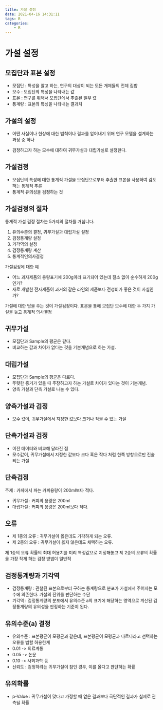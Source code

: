 ```yaml
---
title: 가설 설정
date: 2021-04-16 14:31:11
tags: R
categories:
    - R
---
```


# 가설 설정

## 모집단과 표본 설정

- 모집단 : 특성을 알고 하는, 연구의 대상이 되는 모든 개체들의 전체 집합
- 모수 : 모집단의 특성을 나타내는 값
- 표본 : 연구를 위해서 모집단에서 추출된 일부 값
- 통계량 : 표본의 특성을 나타내는 결과치

## 가설의 설정

- 어떤 사실이나 현상에 대한 법칙이나 결과를 얻어내기 위해 연구 모델을 설계하는 과정 중 하나

- 검정하고자 하는 모수에 대하여 귀무가설과 대립가설로 설정한다.

## 가설검정

- 모집단의 특성에 대한 통계적 가설을 모집단으로부터 추출한 표본을 사용하여 검토하는 통계적 추론
- 통계적 유의성을 검정하는 것

## 가설검정의 절차

통계적 가설 검정 절차는 5가지의 절차를 거칩니다.

1. 유의수준의 결정, 귀무가설과 대립가설 설정
2. 검정통계량 설정
3. 기각역의 설정
4. 검정통계량 계산
5. 통계적인의사결정

가설검정에 대한 예

- 어느 과자제품의 용량표기에 200g이라 표기되어 있는데 질소 없이 순수하게 200g인가?
- 새로 개발한 전자제품이 과거의 같은 라인의 제품보다 전성비가 좋은 것이 사실인가?

가설에 대한 답을 주는 것이 가설검정이다.
표본을 통해 모집단 모수에 대한 두 가지 가설을 놓고 통계적 의사결정

## 귀무가설

- 모집단과 Sample의 평균은 같다.
- 비교하는 값과 차이가 없다는 것을 기본개념으로 하는 가설.

## 대립가설

- 모집단과 Sample의 평균은 다르다.
- 뚜렷한 증거가 있을 때 주장하고자 하는 가설로 차이가 있다는 것이 기본개념.
- 양측 가설과 단측 가설로 나눌 수 있다.

## 양측가설과 검정

- 모수 값이, 귀무가설에서 지정한 값보다 크거나 작을 수 있는 가설

## 단측가설과 검정

- 이전 데이터와 비교해 달라진 점
- 모수값이, 귀무가설에서 지정한 값보다 크다 혹은 작다 처럼 한쪽 방항으로만 진술되는 가설

## 단측검정

주제 : 카페에서 파는 커피용량이 200ml보다 적다.

- 귀무가설 : 커피의 용량은 200ml
- 대립가설 : 커피의 용량은 200ml보다 적다.

## 오류

- 제 1종의 오류 : 귀무가설이 옳은데도 기각하게 되는 오류.
- 제 2종의 오류 : 귀무가설이 옳지 않은데도 채택하는 오류.

제 1종의 오류 확률의 최대 허용치를 미리 특정값으로 지정해놓고 제 2종의 오류의 확률을 가장 작게 하는 검정 방법이 일반적

## 검정통계량과 기각역

- 검정통계량 : 관찰된 표본으로부터 구하는 통계량으로 분포가 가설에서 주어지는 모수에 의존한다. 가설의 진위를 판단하는 수단
- 기각역 : 검정통계량의 분포에서 유의수준 a의 크기에 해당하는 영역으로 계산된 검정통계량의 유의성을 판정하는 기준이 된다.

## 유의수준(a) 결정

- 유의수준 : 표본평균이 모평균과 같은데, 표본평균이 모평균과 다르다라고 선택하는 오류를 범할 허용한계
- 0.01 -> 의료계통
- 0.05 -> 논문
- 0.10 -> 사회과학 등
- 신뢰도 : 검정하려는 귀무가설이 참인 경우, 이를 옳다고 판단하는 확률

## 유의확률

- p-Value : 귀무가설이 맞다고 가정할 때 얻은 결과보다 극단적인 결과가 실제로 관측될 확률
